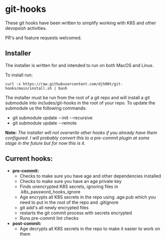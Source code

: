 # git-hooks
These git hooks have been written to simplify working with K8S and other devopsish activities.

PR's and feature requests welcomed. 

## Installer
The installer is written for and intended to run on both MacOS and Linux.

To install run:

```curl -s https://raw.githubusercontent.com/djh00t/git-hooks/main/install.sh | bash```

The installer must be run from the root of a git repo and will install a git submodule into  includes/git-hooks in the root of your repo. To update the submodule us the following commands:
  - git submodule update --init --recursive
  - git submodule update --remote

**Note:** *The installer will not overwrite other hooks if you already have them configured. I will probably convert this to a pre-commit plugin at some stage in the future but for now this is it.*

## Current hooks:
- **pre-commit:**
  - Checks to make sure you have age and other dependencies installed
  - Checks to make sure you have an age private key
  - Finds unencrypted K8S secrets, ignoring files in .k8s_password_hooks_ignore
  - Age encrypts all K8S secrets in the repo using .age.pub which you need to put in the root of the repo and .gitignore
  - git add's all newly encrypted files
  - restarts the git commit process with secrets encrypted
  - Runs pre-commit lint checks
- **post-commit:**
  - Age decrypts all K8S secrets in the repo to make it easier to work on them
